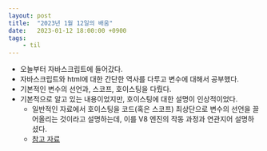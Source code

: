 ```yaml
---
layout: post
title:  "2023년 1월 12일의 배움"
date:   2023-01-12 18:00:00 +0900
tags:
    - til
---
```


- 오늘부터 자바스크립트에 들어갔다.
- 자바스크립트와 html에 대한 간단한 역사를 다루고 변수에 대해서 공부했다.
- 기본적인 변수의 선언과, 스코프, 호이스팅을 다뤘다.
- 기본적으로 알고 있는 내용이었지만, 호이스팅에 대한 설명이 인상적이었다.
  - 일반적인 자료에서 호이스팅을 코드(혹은 스코프) 최상단으로 변수의 선언을 끌어올리는 것이라고 설명하는데, 이를 V8 엔진의 작동 과정과 연관지어 설명하셨다.
  - [참고 자료](https://velog.io/@y_jem/%EC%9E%90%EB%B0%94%EC%8A%A4%ED%81%AC%EB%A6%BD%ED%8A%B8-%EC%8B%A4%ED%96%89-%EC%BB%A8%ED%85%8D%EC%8A%A4%ED%8A%B8)